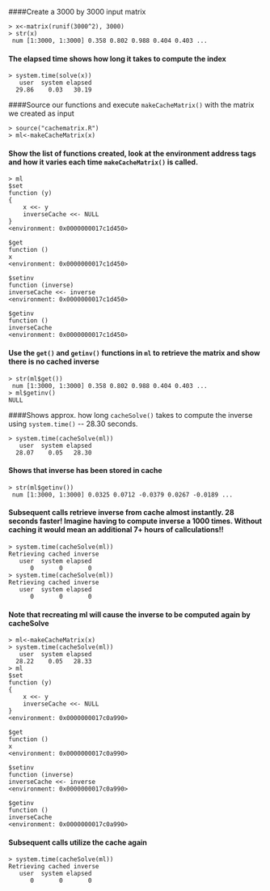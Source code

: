 ####Create a 3000 by 3000 input matrix
```
> x<-matrix(runif(3000^2), 3000)
> str(x)
 num [1:3000, 1:3000] 0.358 0.802 0.988 0.404 0.403 ...
```

#### The elapsed time shows how long it takes to compute the index
```
> system.time(solve(x))
   user  system elapsed 
  29.86    0.03   30.19 
```

####Source our functions and execute `makeCacheMatrix()` with the matrix we created as input
```
> source("cachematrix.R")
> ml<-makeCacheMatrix(x)
```

#### Show the list of functions created, look at the environment address tags and how it varies each time `makeCacheMatrix()` is called.
```
> ml
$set
function (y) 
{
    x <<- y
    inverseCache <<- NULL
}
<environment: 0x0000000017c1d450>

$get
function () 
x
<environment: 0x0000000017c1d450>

$setinv
function (inverse) 
inverseCache <<- inverse
<environment: 0x0000000017c1d450>

$getinv
function () 
inverseCache
<environment: 0x0000000017c1d450>
```

#### Use the `get()` and `getinv()` functions in `ml` to retrieve the matrix and show there is no cached inverse
```
> str(ml$get())
 num [1:3000, 1:3000] 0.358 0.802 0.988 0.404 0.403 ...
> ml$getinv()
NULL
```

####Shows approx. how long `cacheSolve()` takes to compute the inverse using `system.time()` -- 28.30 seconds.
```
> system.time(cacheSolve(ml))
   user  system elapsed 
  28.07    0.05   28.30 
```  

#### Shows that inverse has been stored in cache
```
> str(ml$getinv())
 num [1:3000, 1:3000] 0.0325 0.0712 -0.0379 0.0267 -0.0189 ...
```

#### Subsequent calls retrieve inverse from cache almost instantly. 28 seconds faster! Imagine having to compute inverse a 1000 times. Without caching it would mean an additional 7+ hours of callculations!!
```
> system.time(cacheSolve(ml))
Retrieving cached inverse
   user  system elapsed 
      0       0       0 
> system.time(cacheSolve(ml))
Retrieving cached inverse
   user  system elapsed 
      0       0       0
```

#### Note that recreating ml will cause the inverse to be computed again by cacheSolve
```
> ml<-makeCacheMatrix(x)
> system.time(cacheSolve(ml))
   user  system elapsed 
  28.22    0.05   28.33 
> ml
$set
function (y) 
{
    x <<- y
    inverseCache <<- NULL
}
<environment: 0x0000000017c0a990>

$get
function () 
x
<environment: 0x0000000017c0a990>

$setinv
function (inverse) 
inverseCache <<- inverse
<environment: 0x0000000017c0a990>

$getinv
function () 
inverseCache
<environment: 0x0000000017c0a990>
```

#### Subsequent calls utilize the cache again
```
> system.time(cacheSolve(ml))
Retrieving cached inverse
   user  system elapsed 
      0       0       0 
```